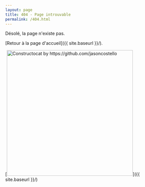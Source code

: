 ```yaml
---
layout: page
title: 404 - Page introuvable
permalink: /404.html
---
```


Désolé, la page n'existe pas.

[Retour à la page d'accueil]({{ site.baseurl }}/).

[<img src="{{ site.baseurl }}/images/404.jpg" alt="Constructocat by https://github.com/jasoncostello" style="width: 400px;"/>]({{ site.baseurl }}/)
